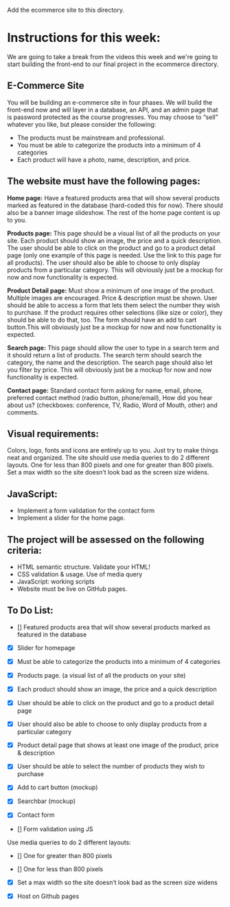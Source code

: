 Add the ecommerce site to this directory.

# Instructions for this week:

We are going to take a break from the videos this week and we're going to start building the front-end to our final project in the ecommerce directory.

## E-Commerce Site

You will be building an e-commerce site in four phases. We will build the front-end now and will layer in a database, an API, and an admin page that is password protected as the course progresses. You may choose to “sell” whatever you like, but please consider the following:
- The products must be mainstream and professional.
- You must be able to categorize the products into a minimum of 4 categories
- Each product will have a photo, name, description, and price.

## The website must have the following pages:

**Home page:** Have a featured products area that will show several products marked as featured in the database (hard-coded this for now). There should also be a banner image slideshow. The rest of the home page content is up to you.

**Products page:** This page should be a visual list of all the products on your site. Each product should show an image, the price and a quick description. The user should be able to click on the product and go to a product detail page (only one example of this page is needed. Use the link to this page for all products). The user should also be able to choose to only display products from a particular category. This will obviously just be a mockup for now and now functionality is expected.

**Product Detail page:** Must show a minimum of one image of the product. Multiple images are encouraged. Price & description must be shown. User should be able to access a form that lets them select the number they wish to purchase. If the product requires other selections (like size or color), they should be able to do that, too. The form should have an add to cart button.This will obviously just be a mockup for now and now functionality is expected.

**Search page:** This page should allow the user to type in a search term and it should return a list of products. The search term should search the category, the name and the description. The search page should also let you filter by price. This will obviously just be a mockup for now and now functionality is expected.

**Contact page:** Standard contact form asking for name, email, phone, preferred contact method (radio button, phone/email), How did you hear about us? (checkboxes: conference, TV, Radio, Word of Mouth, other) and comments.

## Visual requirements:

Colors, logo, fonts and icons are entirely up to you. Just try to make things neat and organized.
The site should use media queries to do 2 different layouts. One for less than 800 pixels and one for greater than 800 pixels. Set a max width so the site doesn’t look bad as the screen size widens.

## JavaScript:

- Implement a form validation for the contact form 
- Implement a slider for the home page.

## The project will be assessed on the following criteria:

- HTML semantic structure. Validate your HTML!
- CSS validation & usage. Use of media query
- JavaScript: working scripts
- Website must be live on GitHub pages.

## To Do List:

- [] Featured products area that will show several products marked as featured in the database

- [x] Slider for homepage

- [x] Must be able to categorize the products into a minimum of 4 categories

- [x] Products page. (a visual list of all the products on your site)

- [x] Each product should show an image, the price and a quick description

- [x] User should be able to click on the product and go to a product detail page

- [x] User should also be able to choose to only display products from a particular category

- [x] Product detail page that shows at least one image of the product, price & description

- [x] User should be able to select the number of products they wish to purchase

- [x] Add to cart button (mockup)

- [x] Searchbar (mockup)

- [x] Contact form

- [] Form validation using JS

Use media queries to do 2 different layouts:

- [] One for greater than 800 pixels 

- [] One for less than 800 pixels

- [x] Set a max width so the site doesn’t look bad as the screen size widens

- [x] Host on Github pages
